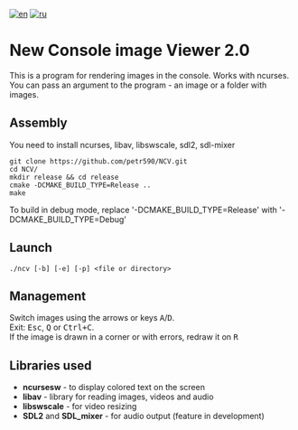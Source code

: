 [![en](https://img.shields.io/badge/lang-en-red.svg)](https://github.com/petr590/NCV/blob/master/README.md)
[![ru](https://img.shields.io/badge/lang-ru-blue.svg)](https://github.com/petr590/NCV/blob/master/README-ru.md)

# New Console image Viewer 2.0
This is a program for rendering images in the console. Works with ncurses.
You can pass an argument to the program - an image or a folder with images.

## Assembly
You need to install ncurses, libav, libswscale, sdl2, sdl-mixer

```console
git clone https://github.com/petr590/NCV.git
cd NCV/
mkdir release && cd release
cmake -DCMAKE_BUILD_TYPE=Release ..
make
```

To build in debug mode, replace '-DCMAKE_BUILD_TYPE=Release' with '-DCMAKE_BUILD_TYPE=Debug'

## Launch
```console
./ncv [-b] [-e] [-p] <file or directory>
```

## Management
Switch images using the arrows or keys <kbd>A</kbd>/<kbd>D</kbd>.  
Exit: <kbd>Esc</kbd>, <kbd>Q</kbd> or <kbd>Ctrl+C</kbd>.  
If the image is drawn in a corner or with errors, redraw it on <kbd>R</kbd>  

## Libraries used
- **ncursesw** - to display colored text on the screen
- **libav** - library for reading images, videos and audio
- **libswscale** - for video resizing
- **SDL2** and **SDL_mixer** - for audio output (feature in development)
